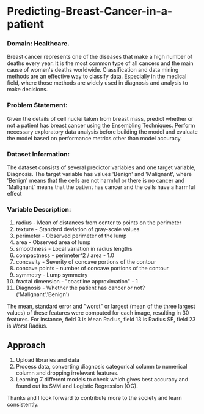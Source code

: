 # Predicting-Breast-Cancer-in-a-patient
### Domain: Healthcare. 

Breast cancer represents one of the diseases that make a high number of deaths every
year. It is the most common type of all cancers and the main cause of women's deaths
worldwide. Classification and data mining methods are an effective way to classify data.
Especially in the medical field, where those methods are widely used in diagnosis and
analysis to make decisions.

### Problem Statement:
Given the details of cell nuclei taken from breast mass, predict whether or not a patient
has breast cancer using the Ensembling Techniques. Perform necessary exploratory
data analysis before building the model and evaluate the model based on performance
metrics other than model accuracy.

### Dataset Information:
The dataset consists of several predictor variables and one target variable, Diagnosis.
The target variable has values 'Benign' and 'Malignant', where 'Benign' means that the
cells are not harmful or there is no cancer and 'Malignant' means that the patient has
cancer and the cells have a harmful effect

### Variable Description:
1. radius - Mean of distances from center to points on the perimeter
2. texture - Standard deviation of gray-scale values
3. perimeter - Observed perimeter of the lump
4. area - Observed area of lump
5. smoothness - Local variation in radius lengths
6. compactness - perimeter^2 / area - 1.0
7. concavity - Severity of concave portions of the contour
8. concave points - number of concave portions of the contour
9. symmetry - Lump symmetry
10. fractal dimension - "coastline approximation" - 1
11. Diagnosis - Whether the patient has cancer or not? ('Malignant','Benign')
    
The mean, standard error and "worst" or largest (mean of the three largest values) of
these features were computed for each image, resulting in 30 features. For instance, field
3 is Mean Radius, field 13 is Radius SE, field 23 is Worst Radius.

## Approach
1. Upload libraries and data
2. Process data, converting diagnosis categorical column to numerical column and dropping irrelevant features.
3. Learning 7 different models to check which gives best accuracy and found out its SVM and Logistic Regression (OG).

Thanks and I look forward to contribute more to the society and learn consistently. 
